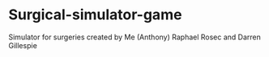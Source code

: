# Surgical-simulator-game
Simulator for surgeries created by Me (Anthony) Raphael Rosec and Darren Gillespie
